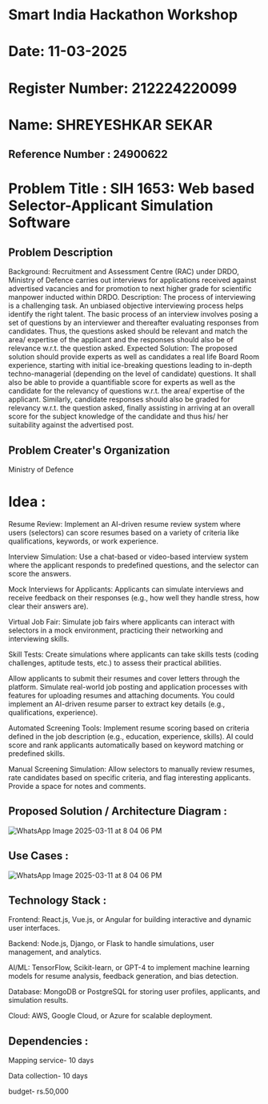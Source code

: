 # Smart India Hackathon Workshop
# Date: 11-03-2025
# Register Number: 212224220099
# Name: SHREYESHKAR SEKAR
## Reference Number : 24900622
# Problem Title : SIH 1653: Web based Selector-Applicant Simulation Software
## Problem Description
Background: Recruitment and Assessment Centre (RAC) under DRDO, Ministry of Defence carries out interviews for applications received against advertised vacancies and for promotion to next higher grade for scientific manpower inducted within DRDO. Description: The process of interviewing is a challenging task. An unbiased objective interviewing process helps identify the right talent. The basic process of an interview involves posing a set of questions by an interviewer and thereafter evaluating responses from candidates. Thus, the questions asked should be relevant and match the area/ expertise of the applicant and the responses should also be of relevance w.r.t. the question asked. Expected Solution: The proposed solution should provide experts as well as candidates a real life Board Room experience, starting with initial ice-breaking questions leading to in-depth techno-managerial (depending on the level of candidate) questions. It shall also be able to provide a quantifiable score for experts as well as the candidate for the relevancy of questions w.r.t. the area/ expertise of the applicant. Similarly, candidate responses should also be graded for relevancy w.r.t. the question asked, finally assisting in arriving at an overall score for the subject knowledge of the candidate and thus his/ her suitability against the advertised post.

## Problem Creater's Organization
Ministry of Defence

# Idea :
Resume Review: Implement an AI-driven resume review system where users (selectors) can
score resumes based on a variety of criteria like qualifications, keywords, or work
experience.

Interview Simulation: Use a chat-based or video-based interview system where the
applicant responds to predefined questions, and the selector can score the answers.

Mock Interviews for Applicants: Applicants can simulate interviews and receive feedback on
their responses (e.g., how well they handle stress, how clear their answers are).

Virtual Job Fair: Simulate job fairs where applicants can interact with selectors in a mock
environment, practicing their networking and interviewing skills.

Skill Tests: Create simulations where applicants can take skills tests (coding challenges,
aptitude tests, etc.) to assess their practical abilities.

Allow applicants to submit their resumes and cover letters through the platform. Simulate
real-world job posting and application processes with features for uploading resumes and
attaching documents. You could implement an AI-driven resume parser to extract key
details (e.g., qualifications, experience).

Automated Screening Tools: Implement resume scoring based on criteria defined in the job
description (e.g., education, experience, skills). AI could score and rank applicants
automatically based on keyword matching or predefined skills.

Manual Screening Simulation: Allow selectors to manually review resumes, rate candidates
based on specific criteria, and flag interesting applicants. Provide a space for notes and
comments.

## Proposed Solution / Architecture Diagram :

![WhatsApp Image 2025-03-11 at 8 04 06 PM](https://github.com/user-attachments/assets/0c8c0b75-8c2d-4e7a-9f06-b2743b849127)



## Use Cases :

![WhatsApp Image 2025-03-11 at 8 04 06 PM](https://github.com/user-attachments/assets/26fa96bb-9763-46f8-80d3-fa945b51c0e8)




## Technology Stack :
Frontend: React.js, Vue.js, or Angular for building interactive and dynamic user interfaces.

Backend: Node.js, Django, or Flask to handle simulations, user management, and analytics.

AI/ML: TensorFlow, Scikit-learn, or GPT-4 to implement machine learning models for
resume analysis, feedback generation, and bias detection.

Database: MongoDB or PostgreSQL for storing user profiles, applicants, and simulation
results.

Cloud: AWS, Google Cloud, or Azure for scalable deployment.




## Dependencies :

Mapping service- 10 days

Data collection- 10 days

budget- rs.50,000

